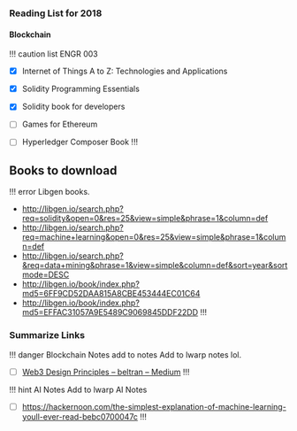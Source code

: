 ### Reading List for 2018

#### Blockchain
!!! caution list
ENGR 003
- [x] Internet of Things A to Z: Technologies and Applications
- [x] Solidity Programming Essentials
- [x] Solidity book for developers
- [ ] Games for Ethereum
- [ ] Hyperledger Composer Book
!!!


## Books to download 

!!! error 
Libgen books.
* http://libgen.io/search.php?req=solidity&open=0&res=25&view=simple&phrase=1&column=def
* http://libgen.io/search.php?req=machine+learning&open=0&res=25&view=simple&phrase=1&column=def
* http://libgen.io/search.php?&req=data+mining&phrase=1&view=simple&column=def&sort=year&sortmode=DESC
* http://libgen.io/book/index.php?md5=6FF9CD52DAA815A8CBE453444EC01C64
* http://libgen.io/book/index.php?md5=EFFAC31057A9E5489C9069845DDF22DD
!!!

### Summarize Links
!!! danger Blockchain Notes add to notes
Add to lwarp notes lol.
- [ ] [Web3 Design Principles – beltran – Medium](https://medium.com/@lyricalpolymath/web3-design-principles-f21db2f240c1)
!!!

!!! hint AI Notes
Add to lwarp AI Notes
- [ ] <https://hackernoon.com/the-simplest-explanation-of-machine-learning-youll-ever-read-bebc0700047c>
!!!